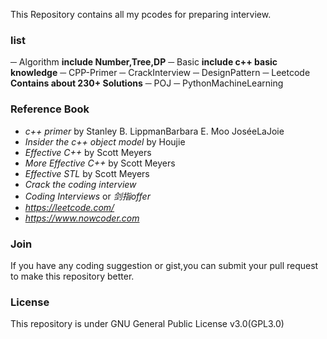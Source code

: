 This Repository contains all my pcodes for preparing interview.

### list
─ Algorithm **include Number,Tree,DP**
─ Basic **include c++ basic knowledge**
─ CPP-Primer 
─ CrackInterview
─ DesignPattern
─ Leetcode **Contains about 230+ Solutions**
─ POJ
─ PythonMachineLearning

### Reference Book
- _c++ primer_ by Stanley B. LippmanBarbara E. Moo JoséeLaJoie 
- _Insider the c++ object  model_ by Houjie
- _Effective C++_ by Scott Meyers
- _More Effective C++_ by Scott Meyers
- _Effective STL_ by Scott Meyers
- _Crack the coding interview_
- _Coding Interviews_ or _剑指offer_
- _https://leetcode.com/_
- _https://www.nowcoder.com_


### Join
If you have any coding suggestion or gist,you can submit your pull request to make this repository better.


### License
This repository is under GNU General Public License v3.0(GPL3.0)
